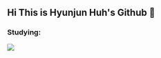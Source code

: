 ## Hi This is Hyunjun Huh's Github 👋
### Studying:
<img src="https://img.shields.io/badge/python-20232a.svg?style=for-the-badge&logo=python&logoColor=61DAFB" />
<!--
**HUH99/HUH99** is a ✨ _special_ ✨ repository because its `README.md` (this file) appears on your GitHub profile.

Here are some ideas to get you started:

- 🔭 I’m currently working on ...
- 🌱 I’m currently learning ...
- 👯 I’m looking to collaborate on ...
- 🤔 I’m looking for help with ...
- 💬 Ask me about ...
- 📫 How to reach me: ...
- 😄 Pronouns: ...
- ⚡ Fun fact: ...
-->
